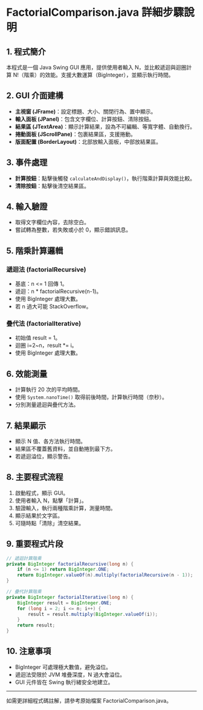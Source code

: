 # FactorialComparison.java 詳細步驟說明

## 1. 程式簡介
本程式是一個 Java Swing GUI 應用，提供使用者輸入 N，並比較遞迴與迴圈計算 N!（階乘）的效能。支援大數運算（BigInteger），並顯示執行時間。

## 2. GUI 介面建構
- **主視窗 (JFrame)**：設定標題、大小、關閉行為、置中顯示。
- **輸入面板 (JPanel)**：包含文字欄位、計算按鈕、清除按鈕。
- **結果區 (JTextArea)**：顯示計算結果，設為不可編輯、等寬字體、自動換行。
- **捲動面板 (JScrollPane)**：包裹結果區，支援捲動。
- **版面配置 (BorderLayout)**：北部放輸入面板，中部放結果區。

## 3. 事件處理
- **計算按鈕**：點擊後觸發 `calculateAndDisplay()`，執行階乘計算與效能比較。
- **清除按鈕**：點擊後清空結果區。

## 4. 輸入驗證
- 取得文字欄位內容，去除空白。
- 嘗試轉為整數，若失敗或小於 0，顯示錯誤訊息。

## 5. 階乘計算邏輯
### 遞迴法 (factorialRecursive)
- 基底：n <= 1 回傳 1。
- 遞迴：n * factorialRecursive(n-1)。
- 使用 BigInteger 處理大數。
- 若 n 過大可能 StackOverflow。

### 疊代法 (factorialIterative)
- 初始值 result = 1。
- 迴圈 i=2~n，result *= i。
- 使用 BigInteger 處理大數。

## 6. 效能測量
- 計算執行 20 次的平均時間。
- 使用 `System.nanoTime()` 取得前後時間，計算執行時間（奈秒）。
- 分別測量遞迴與疊代方法。

## 7. 結果顯示
- 顯示 N 值、各方法執行時間。
- 結果區不覆蓋舊資料，並自動捲到最下方。
- 若遞迴溢位，顯示警告。

## 8. 主要程式流程
1. 啟動程式，顯示 GUI。
2. 使用者輸入 N，點擊「計算」。
3. 驗證輸入，執行兩種階乘計算，測量時間。
4. 顯示結果於文字區。
5. 可隨時點「清除」清空結果。

## 9. 重要程式片段
```java
// 遞迴計算階乘
private BigInteger factorialRecursive(long n) {
    if (n <= 1) return BigInteger.ONE;
    return BigInteger.valueOf(n).multiply(factorialRecursive(n - 1));
}

// 疊代計算階乘
private BigInteger factorialIterative(long n) {
    BigInteger result = BigInteger.ONE;
    for (long i = 2; i <= n; i++) {
        result = result.multiply(BigInteger.valueOf(i));
    }
    return result;
}
```

## 10. 注意事項
- BigInteger 可處理極大數值，避免溢位。
- 遞迴法受限於 JVM 堆疊深度，N 過大會溢位。
- GUI 元件皆在 Swing 執行緒安全地建立。

---

如需更詳細程式碼註解，請參考原始檔案 FactorialComparison.java。

